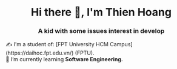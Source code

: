 <h1 align="center">Hi there 👋, I'm Thien Hoang</h1>
<p align="center">
  <h3 align="center">A kid with some issues interest in develop</h3>
</p>
✍ I'm a student of: [FPT University HCM Campus](https://daihoc.fpt.edu.vn/) (FPTU).
<br/>
🌱 I’m currently learning <strong>Software Engineering.</strong>

<br />
